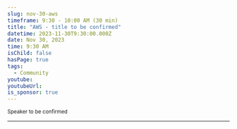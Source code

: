 ```yaml
---
slug: nov-30-aws
timeframe: 9:30 - 10:00 AM (30 min)
title: "AWS - title to be confirmed"
datetime: 2023-11-30T9:30:00.000Z
date: Nov 30, 2023
time: 9:30 AM
isChild: false
hasPage: true
tags:
  - Community
youtube:
youtubeUrl:
is_sponsor: true
---
```

<div className="mb-4">
  <small className="typo-small">
    Speaker to be confirmed
  </small>
</div>

<hr className="border-t border-gray-50 mb-4 opacity-20" />
